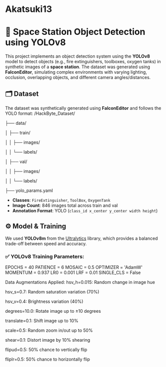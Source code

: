 # Akatsuki13

# 🚀 Space Station Object Detection using YOLOv8

This project implements an object detection system using the **YOLOv8** model to detect objects (e.g., fire extinguishers, toolboxes, oxygen tanks) in synthetic images of a **space station**. The dataset was generated using **FalconEditor**, simulating complex environments with varying lighting, occlusion, overlapping objects, and different camera angles/distances.

## 🗂️ Dataset

The dataset was synthetically generated using **FalconEditor** and follows the YOLO format:
/HackByte_Dataset/

├── data/

│ ├── train/

│ │ ├── images/

│ │ └── labels/

│ ├── val/

│ │ ├── images/

│ │ └── labels/

├── yolo_params.yaml


- **Classes**: `FireExtinguisher`, `ToolBox`, `OxygenTank`
- **Image Count**: 846 images total across train and val
- **Annotation Format**: YOLO (`class_id x_center y_center width height`)

## ⚙️ Model & Training

We used **YOLOv8m** from the [Ultralytics](https://github.com/ultralytics/ultralytics) library, which provides a balanced trade-off between speed and accuracy.

### ✅ YOLOv8 Training Parameters:


EPOCHS = 40
PATIENCE = 6
MOSAIC = 0.5
OPTIMIZER = 'AdamW'
MOMENTUM = 0.937
LR0 = 0.001
LRF = 0.01
SINGLE_CLS = False

Data Augmentations Applied:
hsv_h=0.015: Random change in image hue

hsv_s=0.7: Random saturation variation (70%)

hsv_v=0.4: Brightness variation (40%)

degrees=10.0: Rotate image up to ±10 degrees

translate=0.1: Shift image up to 10%

scale=0.5: Random zoom in/out up to 50%

shear=0.1: Distort image by 10% shearing

flipud=0.5: 50% chance to vertically flip

fliplr=0.5: 50% chance to horizontally flip


